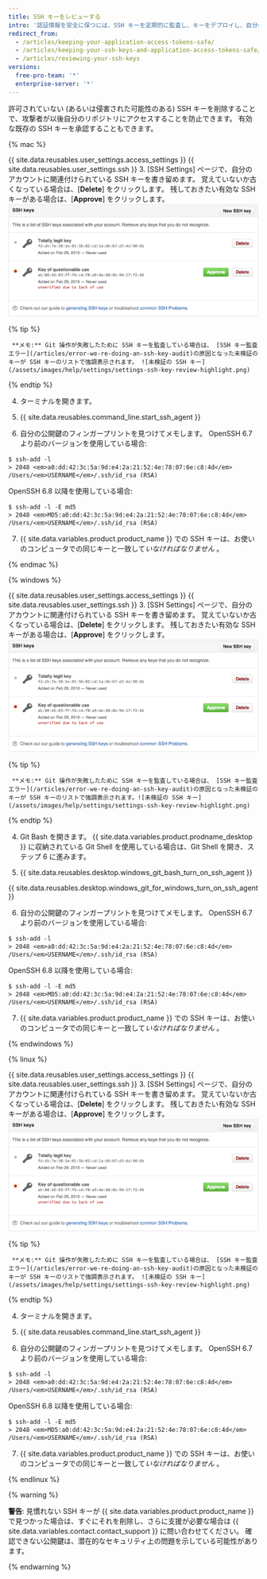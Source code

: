 ```yaml
---
title: SSH キーをレビューする
intro: '認証情報を安全に保つには、SSH キーを定期的に監査し、キーをデプロイし、自分の {{ site.data.variables.product.product_name }} アカウントにアクセスする許可されたアプリケーションをレビューしてください。'
redirect_from:
  - /articles/keeping-your-application-access-tokens-safe/
  - /articles/keeping-your-ssh-keys-and-application-access-tokens-safe/
  - /articles/reviewing-your-ssh-keys
versions:
  free-pro-team: '*'
  enterprise-server: '*'
---
```


許可されていない (あるいは侵害された可能性のある) SSH キーを削除することで、攻撃者が以後自分のリポジトリにアクセスすることを防止できます。 有効な既存の SSH キーを承認することもできます。

{% mac %}

{{ site.data.reusables.user_settings.access_settings }}
{{ site.data.reusables.user_settings.ssh }}
3. [SSH Settings] ページで、自分のアカウントに関連付けられている SSH キーを書き留めます。 覚えていないか古くなっている場合は、[**Delete**] をクリックします。 残しておきたい有効な SSH キーがある場合は、[**Approve**] をクリックします。 ![SSH キーのリスト](/assets/images/help/settings/settings-ssh-key-review.png)

  {% tip %}

     **メモ:** Git 操作が失敗したために SSH キーを監査している場合は、 [SSH キー監査エラー](/articles/error-we-re-doing-an-ssh-key-audit)の原因となった未検証のキーが SSH キーのリストで強調表示されます。 ![未検証の SSH キー](/assets/images/help/settings/settings-ssh-key-review-highlight.png)

  {% endtip %}

4. ターミナルを開きます。

5. {{ site.data.reusables.command_line.start_ssh_agent }}

6. 自分の公開鍵のフィンガープリントを見つけてメモします。 OpenSSH 6.7 より前のバージョンを使用している場合:
  ```shell
  $ ssh-add -l
  > 2048 <em>a0:dd:42:3c:5a:9d:e4:2a:21:52:4e:78:07:6e:c8:4d</em> /Users/<em>USERNAME</em>/.ssh/id_rsa (RSA)
  ```

  OpenSSH 6.8 以降を使用している場合:
  ```shell
  $ ssh-add -l -E md5
  > 2048 <em>MD5:a0:dd:42:3c:5a:9d:e4:2a:21:52:4e:78:07:6e:c8:4d</em> /Users/<em>USERNAME</em>/.ssh/id_rsa (RSA)
  ```

7. {{ site.data.variables.product.product_name }} での SSH キーは、お使いのコンピュータでの同じキーと一致して*いなければなりません* 。

{% endmac %}

{% windows %}

{{ site.data.reusables.user_settings.access_settings }}
{{ site.data.reusables.user_settings.ssh }}
3. [SSH Settings] ページで、自分のアカウントに関連付けられている SSH キーを書き留めます。 覚えていないか古くなっている場合は、[**Delete**] をクリックします。 残しておきたい有効な SSH キーがある場合は、[**Approve**] をクリックします。 ![SSH キーのリスト](/assets/images/help/settings/settings-ssh-key-review.png)

  {% tip %}

     **メモ:** Git 操作が失敗したために SSH キーを監査している場合は、 [SSH キー監査エラー](/articles/error-we-re-doing-an-ssh-key-audit)の原因となった未検証のキーが SSH キーのリストで強調表示されます。![未検証の SSH キー](/assets/images/help/settings/settings-ssh-key-review-highlight.png)

  {% endtip %}

4. Git Bash を開きます。 {{ site.data.variables.product.prodname_desktop }} に収納されている Git Shell を使用している場合は、Git Shell を開き、ステップ 6 に進みます。

5. {{ site.data.reusables.desktop.windows_git_bash_turn_on_ssh_agent }}

  {{ site.data.reusables.desktop.windows_git_for_windows_turn_on_ssh_agent }}

6. 自分の公開鍵のフィンガープリントを見つけてメモします。 OpenSSH 6.7 より前のバージョンを使用している場合:
  ```shell
  $ ssh-add -l
  > 2048 <em>a0:dd:42:3c:5a:9d:e4:2a:21:52:4e:78:07:6e:c8:4d</em> /Users/<em>USERNAME</em>/.ssh/id_rsa (RSA)
  ```

  OpenSSH 6.8 以降を使用している場合:
  ```shell
  $ ssh-add -l -E md5
  > 2048 <em>MD5:a0:dd:42:3c:5a:9d:e4:2a:21:52:4e:78:07:6e:c8:4d</em> /Users/<em>USERNAME</em>/.ssh/id_rsa (RSA)
  ```

7. {{ site.data.variables.product.product_name }} での SSH キーは、お使いのコンピュータでの同じキーと一致して*いなければなりません* 。

{% endwindows %}

{% linux %}

{{ site.data.reusables.user_settings.access_settings }}
{{ site.data.reusables.user_settings.ssh }}
3. [SSH Settings] ページで、自分のアカウントに関連付けられている SSH キーを書き留めます。 覚えていないか古くなっている場合は、[**Delete**] をクリックします。 残しておきたい有効な SSH キーがある場合は、[**Approve**] をクリックします。 ![SSH キーのリスト](/assets/images/help/settings/settings-ssh-key-review.png)

  {% tip %}

     **メモ:** Git 操作が失敗したために SSH キーを監査している場合は、 [SSH キー監査エラー](/articles/error-we-re-doing-an-ssh-key-audit)の原因となった未検証のキーが SSH キーのリストで強調表示されます。 ![未検証の SSH キー](/assets/images/help/settings/settings-ssh-key-review-highlight.png)

  {% endtip %}

4. ターミナルを開きます。

5. {{ site.data.reusables.command_line.start_ssh_agent }}

6. 自分の公開鍵のフィンガープリントを見つけてメモします。 OpenSSH 6.7 より前のバージョンを使用している場合:
  ```shell
  $ ssh-add -l
  > 2048 <em>a0:dd:42:3c:5a:9d:e4:2a:21:52:4e:78:07:6e:c8:4d</em> /Users/<em>USERNAME</em>/.ssh/id_rsa (RSA)
  ```

  OpenSSH 6.8 以降を使用している場合:
  ```shell
  $ ssh-add -l -E md5
  > 2048 <em>MD5:a0:dd:42:3c:5a:9d:e4:2a:21:52:4e:78:07:6e:c8:4d</em> /Users/<em>USERNAME</em>/.ssh/id_rsa (RSA)
  ```

7. {{ site.data.variables.product.product_name }} での SSH キーは、お使いのコンピュータでの同じキーと一致して*いなければなりません* 。

{% endlinux %}

{% warning %}

**警告**: 見慣れない SSH キーが {{ site.data.variables.product.product_name }} で見つかった場合は、すぐにそれを削除し、さらに支援が必要な場合は {{ site.data.variables.contact.contact_support }} に問い合わせてください。 確認できない公開鍵は、潜在的なセキュリティ上の問題を示している可能性があります。

{% endwarning %}
